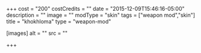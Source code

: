 +++
cost = "200"
costCredits = ""
date = "2015-12-09T15:46:16-05:00"
description = ""
image = ""
modType = "skin"
tags = ["weapon mod","skin"]
title = "khokhloma"
type = "weapon-mod"

[images]
  alt = ""
  src = ""

+++
